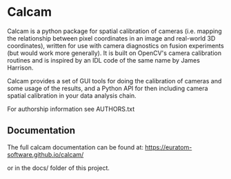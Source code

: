 # Calcam
Calcam is a python package for spatial calibration of cameras (i.e. mapping the relationship between pixel coordinates in an image and real-world 3D coordinates), written for use with camera diagnostics on fusion experiments (but would work more generally). It is built on OpenCV's camera calibration routines and is inspired by an IDL code of the same name by James Harrison.

Calcam provides a set of GUI tools for doing the calibration of cameras and some usage of the results, and a Python API for then including camera spatial calibration in your data analysis chain.

For authorship information see AUTHORS.txt

## Documentation

The full calcam documentation can be found at: https://euratom-software.github.io/calcam/

or in the docs/ folder of this project.

